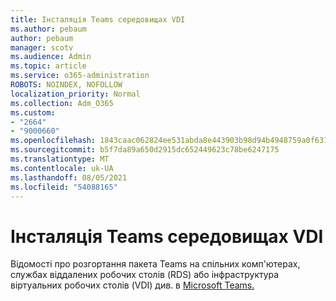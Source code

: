 ```yaml
---
title: Інсталяція Teams середовищах VDI
ms.author: pebaum
author: pebaum
manager: scotv
ms.audience: Admin
ms.topic: article
ms.service: o365-administration
ROBOTS: NOINDEX, NOFOLLOW
localization_priority: Normal
ms.collection: Adm_O365
ms.custom:
- "2664"
- "9000660"
ms.openlocfilehash: 1843caac062824ee531abda8e443903b98d94b4948759a0f63741ae17062bf8e
ms.sourcegitcommit: b5f7da89a650d2915dc652449623c78be6247175
ms.translationtype: MT
ms.contentlocale: uk-UA
ms.lasthandoff: 08/05/2021
ms.locfileid: "54088165"
---
```

# <a name="installing-teams-on-vdi-environments"></a>Інсталяція Teams середовищах VDI

Відомості про розгортання пакета Teams на спільних комп'ютерах, службах віддалених робочих столів (RDS) або інфраструктура віртуальних робочих столів (VDI) див. в [Microsoft Teams.](https://docs.microsoft.com/deployoffice/teams-install#shared-computer-and-vdi-environments-with-microsoft-teams)